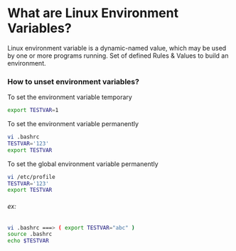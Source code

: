 # What are Linux Environment Variables?

Linux environment variable is a dynamic-named value, which may be used by one or more programs running.
Set of defined Rules & Values to build an environment.

### How to unset environment variables?

To set the environment variable temporary
```bash
export TESTVAR=1
```
To set the environment variable permanently 
```bash
vi .bashrc
TESTVAR='123'
export TESTVAR  
```
To set the global environment variable  permanently 
```bash
vi /etc/profile 
TESTVAR='123'
export TESTVAR
```
###### ex:
```bash
vi .bashrc ===> ( export TESTVAR="abc" )
source .bashrc
echo $TESTVAR
```
